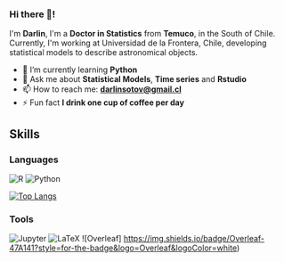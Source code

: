 ### Hi there 👋!
I'm **Darlin**, I'm a **Doctor in Statistics** from **Temuco**, in the South of Chile. Currently, I'm working at Universidad de la Frontera, Chile,  developing statistical models to describe astronomical objects.

- 🌱 I’m currently learning **Python**
- 💬 Ask me about **Statistical Models**, **Time series** and **Rstudio**
- 📫 How to reach me: **darlinsotov@gmail.cl**
- ⚡ Fun fact **I drink one cup of coffee per day**

## Skills
### Languages
![R](https://img.shields.io/badge/RStudio-75AADB?style=for-the-badge&logo=RStudio&logoColor=white)
![Python](https://img.shields.io/badge/Python-FFD43B?style=for-the-badge&logo=python&logoColor=darkgreen)

[![Top Langs](https://github-readme-stats.vercel.app/api/top-langs/?username=darlinsoto&layout=compact)](https://github.com/anuraghazra/github-readme-stats)

### Tools
![Jupyter](https://img.shields.io/badge/Jupyter-F37626.svg?&style=for-the-badge&logo=Jupyter&logoColor=white)
![LaTeX](https://img.shields.io/badge/LaTeX-47A141?style=for-the-badge&logo=LaTeX&logoColor=white)
![Overleaf] https://img.shields.io/badge/Overleaf-47A141?style=for-the-badge&logo=Overleaf&logoColor=white)

<!--


![R](https://img.shields.io/badge/R-007ACC?style=for-the-badge&logo=typescript&logoColor=white)
![R](https://img.shields.io/badge/R-F7DF1E?style=for-the-badge&logo=javascript&logoColor=black)


[![Darlin's GitHub stats](https://github-readme-stats.vercel.app/api?username=darlinsoto&count_private=true&show_icons=true&hide_rank=true&include_all_commits=true)](https://github.com/anuraghazra/github-readme-stats) 


**DarlinSoto/darlinsoto** is a ✨ _special_ ✨ repository because its `README.md` (this file) appears on your GitHub profile.

Here are some ideas to get you started:

- 🔭 I’m currently working on ...
- 🌱 I’m currently learning ...
- 👯 I’m looking to collaborate on ...
- 🤔 I’m looking for help with ...
- 💬 Ask me about ...
- 📫 How to reach me: ...
- 😄 Pronouns: ...
- ⚡ Fun fact: ...
-->
